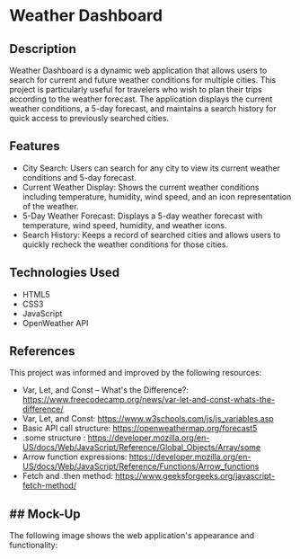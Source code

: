 # Weather Dashboard

## Description

Weather Dashboard is a dynamic web application that allows users to search for current and future weather conditions for multiple cities. This project is particularly useful for travelers who wish to plan their trips according to the weather forecast. The application displays the current weather conditions, a 5-day forecast, and maintains a search history for quick access to previously searched cities.

## Features

- City Search: Users can search for any city to view its current weather conditions and 5-day forecast.
- Current Weather Display: Shows the current weather conditions including temperature, humidity, wind speed, and an icon representation of the weather.
- 5-Day Weather Forecast: Displays a 5-day weather forecast with temperature, wind speed, humidity, and weather icons.
- Search History: Keeps a record of searched cities and allows users to quickly recheck the weather conditions for those cities.

## Technologies Used

- HTML5
- CSS3
- JavaScript
- OpenWeather API

## References

This project was informed and improved by the following resources:

- Var, Let, and Const – What's the Difference?: https://www.freecodecamp.org/news/var-let-and-const-whats-the-difference/
- Var, Let, and Const: https://www.w3schools.com/js/js_variables.asp
- Basic API call structure: https://openweathermap.org/forecast5
- .some structure : https://developer.mozilla.org/en-US/docs/Web/JavaScript/Reference/Global_Objects/Array/some
- Arrow function expressions: https://developer.mozilla.org/en-US/docs/Web/JavaScript/Reference/Functions/Arrow_functions
- Fetch and .then method: https://www.geeksforgeeks.org/javascript-fetch-method/

## ## Mock-Up

The following image shows the web application's appearance and functionality:
